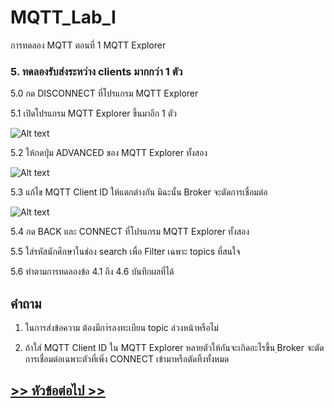 # MQTT_Lab_I
การทดลอง MQTT ตอนที่ 1  MQTT Explorer


### 5. ทดลองรับส่งระหว่าง clients มากกว่า 1 ตัว

5.0 กด DISCONNECT ที่โปรแกรม MQTT Explorer 

5.1 เปิดโปรแกรม MQTT Explorer ขึ้นมาอีก 1 ตัว

![Alt text](Pictures/Picture-11.png)

5.2 ให้กดปุ่ม ADVANCED ของ MQTT Explorer ทั้งสอง

![Alt text](./Pictures/Picture-12.png)


5.3 แก้ไข MQTT Client ID ให้แตกต่างกัน มิฉะนั้น Broker จะตัดการเชื่อมต่อ

![Alt text](./Pictures/Picture-13.png)

5.4 กด BACK และ CONNECT ที่โปรแกรม MQTT Explorer ทั้งสอง

5.5 ใส่รหัสนักศึกษาในช่อง search เพื่อ Filter เฉพาะ topics ที่สนใจ

5.6 ทำตามการทดลองข้อ 4.1 ถึง 4.6  บันทึกผลที่ได้

## คำถาม 

1. ในการส่งข้อความ ต้องมีกา่รลงทะเบียน topic ล่วงหน้าหรือไม่

2. ถ้าใส่ MQTT Client ID ใน MQTT Explorer หลายตัวให้กันจะเกิดอะไรขึ้น ฺBroker จะตัดการเชื่อมต่อเฉพาะตัวที่เพิ่ง CONNECT เข้ามาหรือตัดทิ้งทั้งหมด


##  [>> หัวข้อต่อไป >>](./MQTT_Sheet_lab_3.md) 
